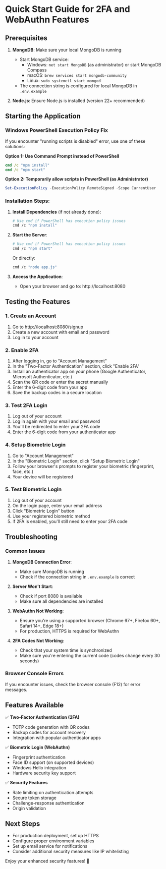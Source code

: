 # Quick Start Guide for 2FA and WebAuthn Features

## Prerequisites

1. **MongoDB**: Make sure your local MongoDB is running
   - Start MongoDB service:
     - Windows: `net start MongoDB` (as administrator) or start MongoDB Compass
     - macOS: `brew services start mongodb-community`
     - Linux: `sudo systemctl start mongod`
   - The connection string is configured for local MongoDB in `.env.example`

2. **Node.js**: Ensure Node.js is installed (version 22+ recommended)

## Starting the Application

### Windows PowerShell Execution Policy Fix
If you encounter "running scripts is disabled" error, use one of these solutions:

**Option 1: Use Command Prompt instead of PowerShell**
```cmd
cmd /c "npm install"
cmd /c "npm start"
```

**Option 2: Temporarily allow scripts in PowerShell (as Administrator)**
```powershell
Set-ExecutionPolicy -ExecutionPolicy RemoteSigned -Scope CurrentUser
```

### Installation Steps:

1. **Install Dependencies** (if not already done):
   ```bash
   # Use cmd if PowerShell has execution policy issues
   cmd /c "npm install"
   ```

2. **Start the Server**:
   ```bash
   # Use cmd if PowerShell has execution policy issues
   cmd /c "npm start"
   ```
   Or directly:
   ```bash
   cmd /c "node app.js"
   ```

3. **Access the Application**:
   - Open your browser and go to: http://localhost:8080

## Testing the Features

### 1. Create an Account
1. Go to http://localhost:8080/signup
2. Create a new account with email and password
3. Log in to your account

### 2. Enable 2FA
1. After logging in, go to "Account Management"
2. In the "Two-Factor Authentication" section, click "Enable 2FA"
3. Install an authenticator app on your phone (Google Authenticator, Microsoft Authenticator, etc.)
4. Scan the QR code or enter the secret manually
5. Enter the 6-digit code from your app
6. Save the backup codes in a secure location

### 3. Test 2FA Login
1. Log out of your account
2. Log in again with your email and password
3. You'll be redirected to enter your 2FA code
4. Enter the 6-digit code from your authenticator app

### 4. Setup Biometric Login
1. Go to "Account Management"
2. In the "Biometric Login" section, click "Setup Biometric Login"
3. Follow your browser's prompts to register your biometric (fingerprint, face, etc.)
4. Your device will be registered

### 5. Test Biometric Login
1. Log out of your account
2. On the login page, enter your email address
3. Click "Biometric Login" button
4. Use your registered biometric method
5. If 2FA is enabled, you'll still need to enter your 2FA code

## Troubleshooting

### Common Issues

1. **MongoDB Connection Error**:
   - Make sure MongoDB is running
   - Check if the connection string in `.env.example` is correct

2. **Server Won't Start**:
   - Check if port 8080 is available
   - Make sure all dependencies are installed

3. **WebAuthn Not Working**:
   - Ensure you're using a supported browser (Chrome 67+, Firefox 60+, Safari 14+, Edge 18+)
   - For production, HTTPS is required for WebAuthn

4. **2FA Codes Not Working**:
   - Check that your system time is synchronized
   - Make sure you're entering the current code (codes change every 30 seconds)

### Browser Console Errors
If you encounter issues, check the browser console (F12) for error messages.

## Features Available

✅ **Two-Factor Authentication (2FA)**
- TOTP code generation with QR codes
- Backup codes for account recovery
- Integration with popular authenticator apps

✅ **Biometric Login (WebAuthn)**
- Fingerprint authentication
- Face ID support (on supported devices)
- Windows Hello integration
- Hardware security key support

✅ **Security Features**
- Rate limiting on authentication attempts
- Secure token storage
- Challenge-response authentication
- Origin validation

## Next Steps

- For production deployment, set up HTTPS
- Configure proper environment variables
- Set up email service for notifications
- Consider additional security measures like IP whitelisting

Enjoy your enhanced security features! 🔐
